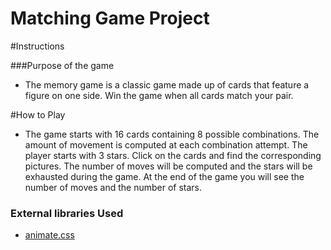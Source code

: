 # Matching Game Project

#Instructions

###Purpose of the game

* The memory game is a classic game made up of cards that feature a figure on one side. Win the game when all cards match your pair.

#How to Play

* The game starts with 16 cards containing 8 possible combinations. The amount of movement is computed at each combination attempt. The player starts with 3 stars. Click on the cards and find the corresponding pictures. The number of moves will be computed and the stars will be exhausted during the game. At the end of the game you will see the number of moves and the number of stars.


### External libraries Used

* [animate.css](https://github.com/daneden/animate.css)

